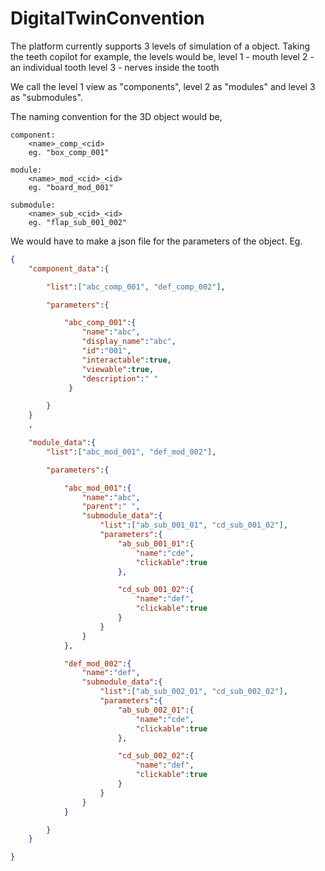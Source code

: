 # DigitalTwinConvention

The platform currently supports 3 levels of simulation of a object.
Taking the teeth copilot for example, the levels would be,
level 1 - mouth
level 2 - an individual tooth
level 3 - nerves inside the tooth

We call the level 1 view as "components", level 2 as "modules" and level 3 as "submodules". 

The naming convention for the 3D object would be,
```
component:
	<name>_comp_<cid>
	eg. "box_comp_001"

module:
	<name>_mod_<cid>_<id>
	eg. "board_mod_001"

submodule:
	<name>_sub_<cid>_<id>
	eg. "flap_sub_001_002"
```

We would have to make a json file for the parameters of the object.
Eg.
```json
{
	"component_data":{

		"list":["abc_comp_001", "def_comp_002"],

		"parameters":{

			"abc_comp_001":{
			 	"name":"abc",
				"display_name":"abc",
                "id":"001",
				"interactable":true,
                "viewable":true,
                "description":" "	
			 }

		}
	}
	,

	"module_data":{
		"list":["abc_mod_001", "def_mod_002"],

        "parameters":{

            "abc_mod_001":{
                "name":"abc",
                "parent":" ",
                "submodule_data":{
                    "list":["ab_sub_001_01", "cd_sub_001_02"],
                    "parameters":{
                        "ab_sub_001_01":{
                            "name":"cde",
                            "clickable":true
                        },

                        "cd_sub_001_02":{
                            "name":"def",
                            "clickable":true
                        }
                    }
                }
            },

            "def_mod_002":{
                "name":"def",
                "submodule_data":{
                    "list":["ab_sub_002_01", "cd_sub_002_02"],
                    "parameters":{
                        "ab_sub_002_01":{
                            "name":"cde",
                            "clickable":true
                        },

                        "cd_sub_002_02":{
                            "name":"def",
                            "clickable":true
                        }
                    }
                }
            }

        }
	}

}
```

